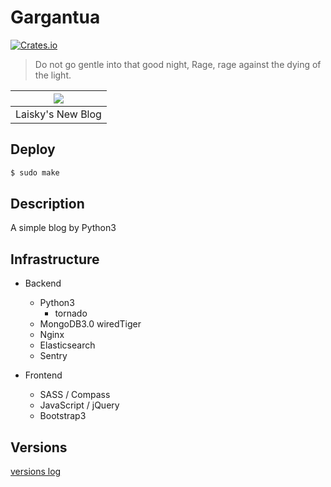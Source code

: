 Gargantua
===

[![Crates.io](https://img.shields.io/crates/l/rustc-serialize.svg)]()

> Do not go gentle into that good night, Rage, rage against the dying of the light.

| ![](http://7xjvpy.dl1.z0.glb.clouddn.com/gargantua.jpg) |
|:--:|
| Laisky's New Blog |

## Deploy

```sh
$ sudo make
```

## Description

A simple blog by Python3

## Infrastructure

- Backend
    - Python3
        - tornado
    - MongoDB3.0 wiredTiger
    - Nginx
    - Elasticsearch
    - Sentry

- Frontend
    - SASS / Compass
    - JavaScript / jQuery
    - Bootstrap3


## Versions

[versions log](https://github.com/Laisky/laisky-blog/blob/master/docs/versions.md)

